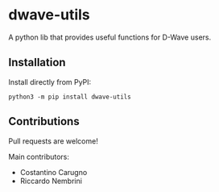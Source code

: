 # dwave-utils

A python lib that provides useful functions for D-Wave users.

## Installation

Install directly from PyPI:

`python3 -m pip install dwave-utils`

## Contributions

Pull requests are welcome!

Main contributors:

* Costantino Carugno
* Riccardo Nembrini